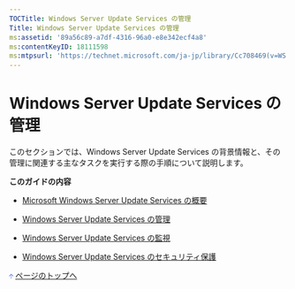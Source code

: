 ```yaml
---
TOCTitle: Windows Server Update Services の管理
Title: Windows Server Update Services の管理
ms:assetid: '89a56c89-a7df-4316-96a0-e8e342ecf4a8'
ms:contentKeyID: 18111598
ms:mtpsurl: 'https://technet.microsoft.com/ja-jp/library/Cc708469(v=WS.10)'
---
```


Windows Server Update Services の管理
=====================================

このセクションでは、Windows Server Update Services の背景情報と、その管理に関連する主なタスクを実行する際の手順について説明します。

**このガイドの内容**

-   [Microsoft Windows Server Update Services の概要](http://www.microsoft.com/japan/technet/prodtechnol/windowsserver2003/library/wsus/wsusoperationsguidetc/10f776a2-8e7c-491c-832c-7f0c2be39cfe.mspx)

-   [Windows Server Update Services の管理](http://www.microsoft.com/japan/technet/prodtechnol/windowsserver2003/library/wsus/wsusoperationsguidetc/4b87c0d7-6bb2-42fe-b868-8c099b693c88.mspx)

-   [Windows Server Update Services の監視](http://www.microsoft.com/japan/technet/prodtechnol/windowsserver2003/library/wsus/wsusoperationsguidetc/07a90b4e-c06e-44ae-8606-4bd6b6656cb1.mspx)

-   [Windows Server Update Services のセキュリティ保護](http://www.microsoft.com/japan/technet/prodtechnol/windowsserver2003/library/wsus/wsusoperationsguidetc/f119b789-8d09-4e0e-8844-3d7c515be165.mspx)

![](images/Cc708469.arrow_px_up(ja-jp,WS.10).gif) [ページのトップへ](#ctl00_rs1_eb1_panel1)

